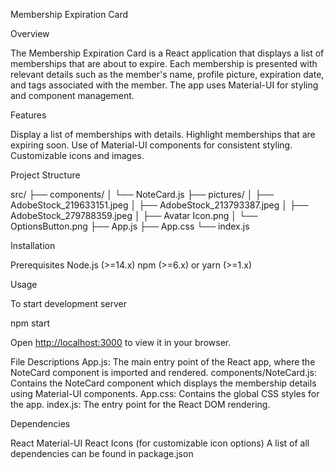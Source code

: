 Membership Expiration Card

Overview

The Membership Expiration Card is a React application that displays a list of memberships that are about to expire. Each membership is presented with relevant details such as the member's name, profile picture, expiration date, and tags associated with the member. The app uses Material-UI for styling and component management.

Features

Display a list of memberships with details.
Highlight memberships that are expiring soon.
Use of Material-UI components for consistent styling.
Customizable icons and images.

Project Structure

src/
├── components/
│   └── NoteCard.js
├── pictures/
│   ├── AdobeStock_219633151.jpeg
│   ├── AdobeStock_213793387.jpeg
│   ├── AdobeStock_279788359.jpeg
│   ├── Avatar Icon.png
│   └── OptionsButton.png
├── App.js
├── App.css
└── index.js

Installation

Prerequisites
Node.js (>=14.x)
npm (>=6.x) or yarn (>=1.x)

Usage

To start development server

npm start

Open [http://localhost:3000](http://localhost:3000) to view it in your browser.

File Descriptions
App.js: The main entry point of the React app, where the NoteCard component is imported and rendered.
components/NoteCard.js: Contains the NoteCard component which displays the membership details using Material-UI components.
App.css: Contains the global CSS styles for the app.
index.js: The entry point for the React DOM rendering.

Dependencies

React
Material-UI
React Icons (for customizable icon options)
A list of all dependencies can be found in package.json

